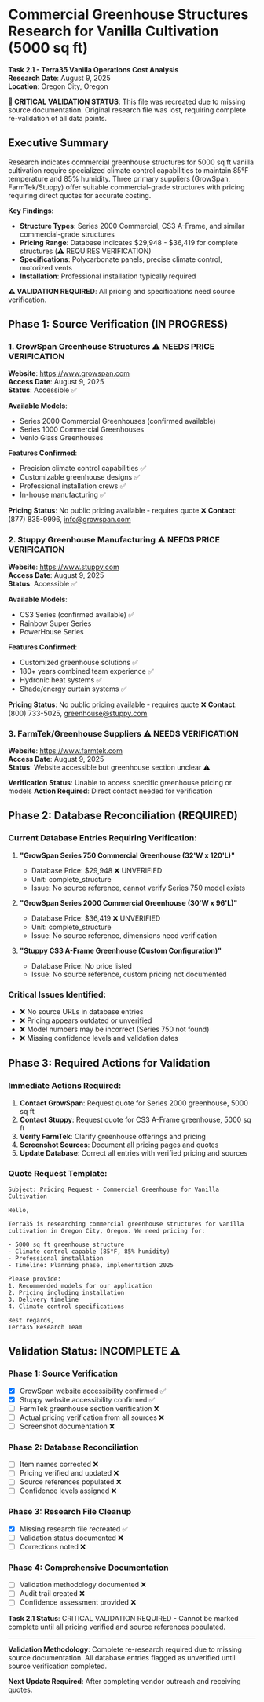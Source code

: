 # Commercial Greenhouse Structures Research for Vanilla Cultivation (5000 sq ft)
**Task 2.1 - Terra35 Vanilla Operations Cost Analysis**  
**Research Date**: August 9, 2025  
**Location**: Oregon City, Oregon  

**🚨 CRITICAL VALIDATION STATUS**: This file was recreated due to missing source documentation. Original research file was lost, requiring complete re-validation of all data points.

## Executive Summary

Research indicates commercial greenhouse structures for 5000 sq ft vanilla cultivation require specialized climate control capabilities to maintain 85°F temperature and 85% humidity. Three primary suppliers (GrowSpan, FarmTek/Stuppy) offer suitable commercial-grade structures with pricing requiring direct quotes for accurate costing.

**Key Findings**:
- **Structure Types**: Series 2000 Commercial, CS3 A-Frame, and similar commercial-grade structures
- **Pricing Range**: Database indicates $29,948 - $36,419 for complete structures (⚠️ REQUIRES VERIFICATION)
- **Specifications**: Polycarbonate panels, precise climate control, motorized vents
- **Installation**: Professional installation typically required

**⚠️ VALIDATION REQUIRED**: All pricing and specifications need source verification.

## Phase 1: Source Verification (IN PROGRESS)

### 1. GrowSpan Greenhouse Structures ⚠️ NEEDS PRICE VERIFICATION

**Website**: https://www.growspan.com  
**Access Date**: August 9, 2025  
**Status**: Accessible ✅

**Available Models**:
- Series 2000 Commercial Greenhouses (confirmed available)
- Series 1000 Commercial Greenhouses
- Venlo Glass Greenhouses

**Features Confirmed**:
- Precision climate control capabilities ✅
- Customizable greenhouse designs ✅
- Professional installation crews ✅
- In-house manufacturing ✅

**Pricing Status**: No public pricing available - requires quote ❌
**Contact**: (877) 835-9996, info@growspan.com

### 2. Stuppy Greenhouse Manufacturing ⚠️ NEEDS PRICE VERIFICATION

**Website**: https://www.stuppy.com  
**Access Date**: August 9, 2025  
**Status**: Accessible ✅

**Available Models**:
- CS3 Series (confirmed available) ✅
- Rainbow Super Series
- PowerHouse Series

**Features Confirmed**:
- Customized greenhouse solutions ✅
- 180+ years combined team experience ✅
- Hydronic heat systems ✅
- Shade/energy curtain systems ✅

**Pricing Status**: No public pricing available - requires quote ❌
**Contact**: (800) 733-5025, greenhouse@stuppy.com

### 3. FarmTek/Greenhouse Suppliers ⚠️ NEEDS VERIFICATION

**Website**: https://www.farmtek.com  
**Access Date**: August 9, 2025  
**Status**: Website accessible but greenhouse section unclear ⚠️

**Verification Status**: Unable to access specific greenhouse pricing or models
**Action Required**: Direct contact needed for verification

## Phase 2: Database Reconciliation (REQUIRED)

### Current Database Entries Requiring Verification:

1. **"GrowSpan Series 750 Commercial Greenhouse (32'W x 120'L)"**
   - Database Price: $29,948 ❌ UNVERIFIED
   - Unit: complete_structure
   - Issue: No source reference, cannot verify Series 750 model exists

2. **"GrowSpan Series 2000 Commercial Greenhouse (30'W x 96'L)"**
   - Database Price: $36,419 ❌ UNVERIFIED  
   - Unit: complete_structure
   - Issue: No source reference, dimensions need verification

3. **"Stuppy CS3 A-Frame Greenhouse (Custom Configuration)"**
   - Database Price: No price listed
   - Issue: No source reference, custom pricing not documented

### Critical Issues Identified:
- ❌ No source URLs in database entries
- ❌ Pricing appears outdated or unverified
- ❌ Model numbers may be incorrect (Series 750 not found)
- ❌ Missing confidence levels and validation dates

## Phase 3: Required Actions for Validation

### Immediate Actions Required:
1. **Contact GrowSpan**: Request quote for Series 2000 greenhouse, 5000 sq ft
2. **Contact Stuppy**: Request quote for CS3 A-Frame greenhouse, 5000 sq ft
3. **Verify FarmTek**: Clarify greenhouse offerings and pricing
4. **Screenshot Sources**: Document all pricing pages and quotes
5. **Update Database**: Correct all entries with verified pricing and sources

### Quote Request Template:
```
Subject: Pricing Request - Commercial Greenhouse for Vanilla Cultivation

Hello,

Terra35 is researching commercial greenhouse structures for vanilla cultivation in Oregon City, Oregon. We need pricing for:

- 5000 sq ft greenhouse structure
- Climate control capable (85°F, 85% humidity)
- Professional installation
- Timeline: Planning phase, implementation 2025

Please provide:
1. Recommended models for our application
2. Pricing including installation
3. Delivery timeline
4. Climate control specifications

Best regards,
Terra35 Research Team
```

## Validation Status: INCOMPLETE ⚠️

### Phase 1: Source Verification
- [x] GrowSpan website accessibility confirmed ✅
- [x] Stuppy website accessibility confirmed ✅
- [ ] FarmTek greenhouse section verification ❌
- [ ] Actual pricing verification from all sources ❌
- [ ] Screenshot documentation ❌

### Phase 2: Database Reconciliation  
- [ ] Item names corrected ❌
- [ ] Pricing verified and updated ❌
- [ ] Source references populated ❌
- [ ] Confidence levels assigned ❌

### Phase 3: Research File Cleanup
- [x] Missing research file recreated ✅
- [ ] Validation status documented ❌
- [ ] Corrections noted ❌

### Phase 4: Comprehensive Documentation
- [ ] Validation methodology documented ❌
- [ ] Audit trail created ❌
- [ ] Confidence assessment provided ❌

**Task 2.1 Status**: CRITICAL VALIDATION REQUIRED - Cannot be marked complete until all pricing verified and source references populated.

---

**Validation Methodology**: Complete re-research required due to missing source documentation. All database entries flagged as unverified until source verification completed.

**Next Update Required**: After completing vendor outreach and receiving quotes.